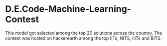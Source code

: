 # D.E.Code-Machine-Learning-Contest
This model got selected among the top 20 solutions across the country. The contest was hosted on hackerearth among the top IITs, NITS, IIITs and BITS.
